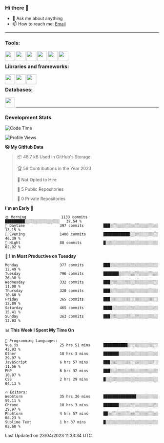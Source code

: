 ### Hi there 👋

- 💬 Ask me about anything
- 📫 How to reach me: [Email]

---

### Tools:
<img align='left' height="32" width="32" src="https://cdn.jsdelivr.net/npm/simple-icons@4.8.0/icons/phpstorm.svg" />
<img align='left' height="32" width="32" src="https://cdn.jsdelivr.net/npm/simple-icons@4.8.0/icons/webstorm.svg" />
<img align='left' height="32" width="32" src="https://cdn.jsdelivr.net/npm/simple-icons@4.8.0/icons/visualstudiocode.svg" />
<img align='left' height="32" width="32" src="https://cdn.jsdelivr.net/npm/simple-icons@4.8.0/icons/sublimetext.svg" />
<img align='left' height="32" width="32" src="https://cdn.jsdelivr.net/npm/simple-icons@4.8.0/icons/laragon.svg" />
<img align='left' height="32" width="32" src="https://cdn.jsdelivr.net/npm/simple-icons@4.8.0/icons/docker.svg" />
<br>

### Libraries and frameworks:
<img align='left' height="32" width="32" src="https://cdn.jsdelivr.net/npm/simple-icons@4.8.0/icons/laravel.svg" />
<img align='left' height="32" width="32" src="https://cdn.jsdelivr.net/npm/simple-icons@4.8.0/icons/vue-dot-js.svg" />
<img align='left' height="32" width="32" src="https://cdn.jsdelivr.net/npm/simple-icons@4.8.0/icons/jquery.svg" />
<br>

### Databases:
<img align='left' height="32" width="32" src="https://cdn.jsdelivr.net/npm/simple-icons@4.8.0/icons/mysql.svg" />
<br>

---
### Development Stats
<!--START_SECTION:waka-->
![Code Time](http://img.shields.io/badge/Code%20Time-1%2C447%20hrs%202%20mins-blue)

![Profile Views](http://img.shields.io/badge/Profile%20Views-0-blue)

**🐱 My GitHub Data** 

> 📦 48.7 kB Used in GitHub's Storage 
 > 
> 🏆 56 Contributions in the Year 2023
 > 
> 🚫 Not Opted to Hire
 > 
> 📜 5 Public Repositories 
 > 
> 🔑 0 Private Repositories 
 > 
**I'm an Early 🐤** 

```text
🌞 Morning                1133 commits        █████████░░░░░░░░░░░░░░░░   37.54 % 
🌆 Daytime                397 commits         ███░░░░░░░░░░░░░░░░░░░░░░   13.15 % 
🌃 Evening                1400 commits        ████████████░░░░░░░░░░░░░   46.39 % 
🌙 Night                  88 commits          █░░░░░░░░░░░░░░░░░░░░░░░░   02.92 % 
```
📅 **I'm Most Productive on Tuesday** 

```text
Monday                   377 commits         ███░░░░░░░░░░░░░░░░░░░░░░   12.49 % 
Tuesday                  796 commits         ███████░░░░░░░░░░░░░░░░░░   26.38 % 
Wednesday                332 commits         ███░░░░░░░░░░░░░░░░░░░░░░   11.00 % 
Thursday                 320 commits         ███░░░░░░░░░░░░░░░░░░░░░░   10.60 % 
Friday                   365 commits         ███░░░░░░░░░░░░░░░░░░░░░░   12.09 % 
Saturday                 465 commits         ████░░░░░░░░░░░░░░░░░░░░░   15.41 % 
Sunday                   363 commits         ███░░░░░░░░░░░░░░░░░░░░░░   12.03 % 
```


📊 **This Week I Spent My Time On** 

```text
💬 Programming Languages: 
Vue.js                   25 hrs 51 mins      ███████████░░░░░░░░░░░░░░   42.93 % 
Other                    18 hrs 3 mins       ███████░░░░░░░░░░░░░░░░░░   29.97 % 
JavaScript               6 hrs 57 mins       ███░░░░░░░░░░░░░░░░░░░░░░   11.56 % 
PHP                      6 hrs 32 mins       ███░░░░░░░░░░░░░░░░░░░░░░   10.87 % 
CSS                      2 hrs 29 mins       █░░░░░░░░░░░░░░░░░░░░░░░░   04.13 % 

🔥 Editors: 
WebStorm                 35 hrs 36 mins      ███████████████░░░░░░░░░░   59.11 % 
Chrome                   18 hrs 3 mins       ███████░░░░░░░░░░░░░░░░░░   29.97 % 
PhpStorm                 4 hrs 57 mins       ██░░░░░░░░░░░░░░░░░░░░░░░   08.23 % 
Sublime Text             1 hr 37 mins        █░░░░░░░░░░░░░░░░░░░░░░░░   02.68 % 
```


 Last Updated on 23/04/2023 11:33:34 UTC
<!--END_SECTION:waka-->

[huyviet]: https://huyviet.vn/
[EMAIl]: https://mail.google.com/mail/u/0/?fs=1&tf=cm&source=mailto&to=huynguyenviet0110@gmail.com
